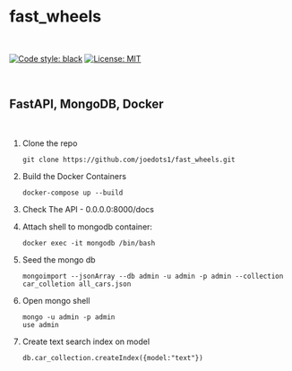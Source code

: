 <h1>fast_wheels</h1>
<br>

[![Code style: black](https://img.shields.io/badge/code%20style-black-000000.svg)](https://github.com/psf/black)
[![License: MIT](https://img.shields.io/badge/License-MIT-yellow.svg)](https://opensource.org/licenses/MIT)

<br>

<h2>FastAPI, MongoDB, Docker</h2>
<br>

1.  Clone the repo

        git clone https://github.com/joedots1/fast_wheels.git

2.  Build the Docker Containers

        docker-compose up --build

3.  Check The API - 0.0.0.0:8000/docs

4.  Attach shell to mongodb container:

        docker exec -it mongodb /bin/bash

5.  Seed the mongo db

        mongoimport --jsonArray --db admin -u admin -p admin --collection car_colletion all_cars.json

6.  Open mongo shell

        mongo -u admin -p admin
        use admin

7.  Create text search index on model

        db.car_collection.createIndex({model:"text"})
